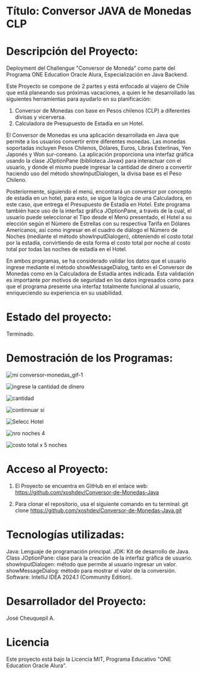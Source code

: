 # Título:  Conversor JAVA de Monedas CLP

# Descripción del Proyecto:

Deployment del Challengue "Conversor de Moneda" como parte del Programa ONE Education Oracle Alura, Especialización en Java Backend.

Este Proyecto se compone de 2 partes y está enfocado al viajero de Chile que está planeando sus próximas vacaciones, a quien le he desarrollado las siguientes herramientas para ayudarlo en su planificación:

1. Conversor de Monedas con base en Pesos chilenos (CLP) a diferentes divisas y vicerversa.
2. Calculadora de Presupuesto de Estadía en un Hotel.

El Conversor de Monedas es una aplicación desarrollada en Java que permite a los usuarios convertir entre diferentes monedas. Las monedas soportadas incluyen Pesos Chilenos, Dólares, Euros, Libras Esterlinas, Yen Japonés y Won sur-coreano. La aplicación proporciona una interfaz gráfica usando la clase JOptionPane (biblioteca Javax) para interactuar con el usuario, y donde el mismo puede ingresar la cantidad de dinero a convertir haciendo uso del método showInputDialogen, la divisa base es el Peso Chileno.

Posteriormente, siguiendo el menú, encontrará un conversor por concepto de estadía en un hotel, para esto, se sigue la lógica de una Calculadora, en este caso, que entrega el Presupuesto de Estadía en Hotel.  Este programa también hace uso de la interfaz gráfica JOptionPane, a través de la cual, el usuario puede seleccionar el Tipo desde el Menú presentado, el Hotel a su elección según el Número de Estrellas con su respectiva Tarifa en Dólares Americanos, así como ingresar en el cuadro de diálogo el Número de Noches (mediante el método showInputDialogen), obteniendo el costo total por la estadía, convirtiendo de esta forma el costo total por noche al costo total por todas las noches de estadía en el Hotel.

En ambos programas, se ha considerado validar los datos que el usuario ingrese mediante el método showMessageDialog, tanto en el Conversor de Monedas como en la Calculadora de Estadía antes indicada.  Esta validación es importante por motivos de seguridad en los datos ingresados como para que el programa presente una interfaz totalmente funcional al usuario, enriqueciendo su experiencia en su usabilidad.


# Estado del proyecto: 
Terminado.

# Demostración de los Programas:

![mi conversor-monedas_gif-1](https://github.com/xoshdev/Conversor-de-Monedas-Java/assets/129232151/2fab280c-c18c-4500-a000-7e8bfc93e38d)

![ingrese la cantidad de dinero](https://github.com/xoshdev/Conversor-de-Monedas-Java/assets/129232151/36fb0d13-cfcf-4ff8-a4ff-a138f6a604a6)

![cantidad](https://github.com/xoshdev/Conversor-de-Monedas-Java/assets/129232151/1ac7a879-638f-4b9a-bbf6-58e8a7982e3e)

![continnuar si](https://github.com/xoshdev/Conversor-de-Monedas-Java/assets/129232151/8c86d80e-aeb7-4559-b2fe-3f85622c1e27)

![Selecc Hotel](https://github.com/xoshdev/Conversor-de-Monedas-Java/assets/129232151/8d86d514-de76-40de-b5cc-f38c61c2aa6e)

![nro noches 4](https://github.com/xoshdev/Conversor-de-Monedas-Java/assets/129232151/ab23f58b-87c7-4909-9f16-8b82c221ad92)

![costo total x 5 noches](https://github.com/xoshdev/Conversor-de-Monedas-Java/assets/129232151/97cd4cdb-8bee-40fb-9dc1-07b9b0e08575)


# Acceso al Proyecto:

1. El Proyecto se encuentra en GitHub en el enlace web: https://github.com/xoshdev/Conversor-de-Monedas-Java

2. Para clonar el repositorio, usa el siguiente comando en tu terminal: git clone https://github.com/xoshdev/Conversor-de-Monedas-Java.git

# Tecnologías utilizadas:

Java: Lenguaje de programación principal.
JDK: Kit de desarrollo de Java.
Class JOptionPane: clase para la creación de la interfaz gráfica de usuario.
showInputDialogen: método que permite al usuario ingresar un valor.
showMessageDialog: método para mostrar el valor de la conversión.
Software: IntelliJ IDEA 2024.1 (Community Edition).

# Desarrollador del Proyecto:

José Cheuquepil A.

# Licencia

Este proyecto está bajo la Licencia MIT, Programa Educativo "ONE Education Oracle Alura".

